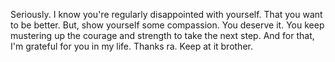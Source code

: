 Seriously.
I know you're regularly disappointed with yourself. That you want to be better.
But, show yourself some compassion.
You deserve it.
You keep mustering up the courage and strength to take the next step.
And for that, I'm grateful for you in my life.
Thanks ra.
Keep at it brother.